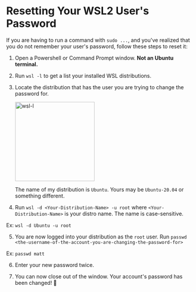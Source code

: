 # Resetting Your WSL2 User's Password

If you are having to run a command with `sudo ...`, and you've realized that you do not remember your user's password, follow these steps to reset it:

1. Open a Powershell or Command Prompt window. **Not an Ubuntu terminal.**

2. Run `wsl -l` to get a list your installed WSL distributions.

3. Locate the distribution that has the user you are trying to change the password for.

    <img width="213" alt="wsl-l" src="https://user-images.githubusercontent.com/99351305/167859579-4d612da3-3afa-4cad-b337-e2cc418b9ef2.PNG">

    The name of my distribution is `Ubuntu`. Yours may be `Ubuntu-20.04` or something different.

4. Run `wsl -d <Your-Distribution-Name> -u root` where `<Your-Distribution-Name>` is your distro name. The name is case-sensitive.

  Ex: `wsl -d Ubuntu -u root`

5. You are now logged into your distribution as the `root` user. Run `passwd <the-username-of-the-account-you-are-changing-the-password-for>`

  Ex: `passwd matt`

6. Enter your new password twice.

7. You can now close out of the window. Your account's password has been changed! 🎉
